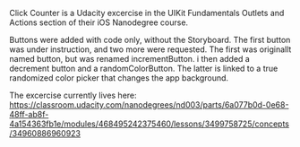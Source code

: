 Click Counter is a Udacity excercise in the UIKit Fundamentals Outlets and Actions section of their iOS Nanodegree course.

Buttons were added with code only, without the Storyboard. The first button was under instruction, and two more were requested. The first was originallt named button, but was renamed incrementButton. i then added a decrement button and a randomColorButton. The latter is linked to a true randomized color picker that changes the app background.


The excercise currently lives here:
https://classroom.udacity.com/nanodegrees/nd003/parts/6a077b0d-0e68-48ff-ab8f-4a154363fb1e/modules/468495242375460/lessons/3499758725/concepts/34960886960923

